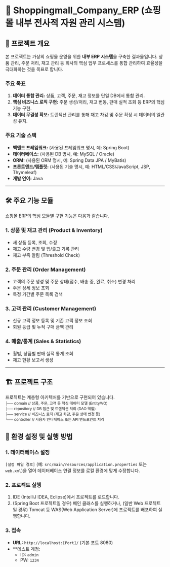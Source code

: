 # 🛒 Shoppingmall_Company_ERP (쇼핑몰 내부 전사적 자원 관리 시스템)

## 🌟 프로젝트 개요

본 프로젝트는 가상의 쇼핑몰 운영을 위한 **내부 ERP 시스템**을 구축한 결과물입니다. 상품 관리, 주문 처리, 재고 관리 등 회사의 핵심 업무 프로세스를 통합 관리하여 효율성을 극대화하는 것을 목표로 합니다.

### 주요 목표

1.  **데이터 통합 관리:** 상품, 고객, 주문, 재고 정보를 단일 DB에서 통합 관리.
2.  **핵심 비즈니스 로직 구현:** 주문 생성/처리, 재고 변동, 판매 실적 조회 등 ERP의 핵심 기능 구현.
3.  **데이터 무결성 확보:** 트랜잭션 관리를 통해 재고 차감 및 주문 확정 시 데이터의 일관성 유지.

### 주요 기술 스택

* **백엔드 프레임워크:** (사용된 프레임워크 명시, 예: Spring Boot)
* **데이터베이스:** (사용된 DB 명시, 예: MySQL / Oracle)
* **ORM:** (사용된 ORM 명시, 예: Spring Data JPA / MyBatis)
* **프론트엔드/템플릿:** (사용된 기술 명시, 예: HTML/CSS/JavaScript, JSP, Thymeleaf)
* **개발 언어:** Java

---

## 🛠️ 주요 기능 모듈

쇼핑몰 ERP의 핵심 모듈별 구현 기능은 다음과 같습니다.

### 1. 상품 및 재고 관리 (Product & Inventory)
* 새 상품 등록, 조회, 수정
* 재고 수량 변경 및 입/출고 기록 관리
* 재고 부족 알림 (Threshold Check)

### 2. 주문 관리 (Order Management)
* 고객의 주문 생성 및 주문 상태(접수, 배송 중, 완료, 취소) 변경 처리
* 주문 상세 정보 조회
* 특정 기간별 주문 목록 검색

### 3. 고객 관리 (Customer Management)
* 신규 고객 정보 등록 및 기존 고객 정보 조회
* 회원 등급 및 누적 구매 금액 관리

### 4. 매출/통계 (Sales & Statistics)
* 월별, 상품별 판매 실적 통계 조회
* 재고 현황 보고서 생성

---

## 🏗️ 프로젝트 구조

프로젝트는 계층형 아키텍처를 기반으로 구현되어 있습니다.
<small><br>
├── domain // 상품, 주문, 고객 등 핵심 데이터 모델 (Entity/VO) <br>
├── repository // DB 접근 및 트랜잭션 처리 (DAO 역할) <br>
├── service // 비즈니스 로직 (재고 차감, 주문 상태 변경 등) <br>
└── controller // 사용자 인터페이스 또는 API 엔드포인트 처리<br>
</small>

## 🚀 환경 설정 및 실행 방법

### 1. 데이터베이스 설정

`[설정 파일 경로]` (예: `src/main/resources/application.properties` 또는 `web.xml`)을 열어 데이터베이스 연결 정보를 로컬 환경에 맞게 수정합니다.

### 2. 프로젝트 실행

1.  IDE (IntelliJ IDEA, Eclipse)에서 프로젝트를 로드합니다.
2.  (Spring Boot 프로젝트일 경우) 메인 클래스를 실행하거나, (일반 Web 프로젝트일 경우) Tomcat 등 WAS(Web Application Server)에 프로젝트를 배포하여 실행합니다.

### 3. 접속

* **URL:** `http://localhost:[Port]/` (기본 포트 8080)
* **테스트 계정:
    * ID: `admin`
    * PW: `1234`
